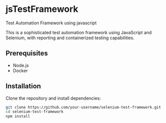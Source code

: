 # jsTestFramework
Test Automation Framework using javascript

This is a sophisticated test automation framework using JavaScript and Selenium, with reporting and containerized testing capabilities.

## Prerequisites

- Node.js
- Docker

## Installation

Clone the repository and install dependencies:
```bash
git clone https://github.com/your-username/selenium-test-framework.git
cd selenium-test-framework
npm install
